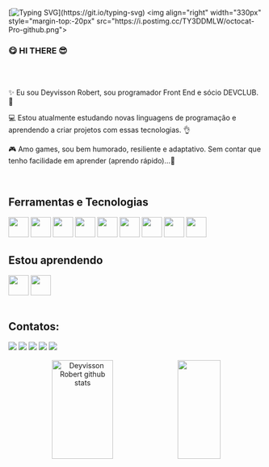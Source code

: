 [![Typing SVG](https://readme-typing-svg.herokuapp.com/?color=ff758f&size=20&center=true&vCenter=true&width=1000&lines=Opaa!+Me+Chamo+Deyvisson+Robert;Sejam+Bem-Vindos+ao+meu+Github!)](https://git.io/typing-svg)
<img align="right" width="330px" style="margin-top:-20px" src="https://i.postimg.cc/TY3DDMLW/octocat-Pro-github.png">

### 😋 HI THERE 😎
<br> <br>
<div>
<p align="left">✨ Eu sou Deyvisson Robert, sou programador Front End e sócio DEVCLUB. 🚀 </p>
<p align="left"> 💻 Estou atualmente estudando novas linguagens de programação e aprendendo a criar projetos com essas tecnologias. 👌  </p>
<p align="left"> 🎮 Amo games, sou bem humorado, resiliente e adaptativo. Sem contar que tenho facilidade em aprender (aprendo rápido)...🤫</p>
</div>
  <br>
  
## Ferramentas e Tecnologias
<div>
<img src="https://cdn.jsdelivr.net/gh/devicons/devicon/icons/html5/html5-original.svg" width="40" height="40"/> <img src="https://cdn.jsdelivr.net/gh/devicons/devicon/icons/css3/css3-original.svg" width="40" height="40"/>
<img src="https://cdn.jsdelivr.net/gh/devicons/devicon/icons/javascript/javascript-original.svg" width="40" height="40"/>
<img src="https://cdn.jsdelivr.net/gh/devicons/devicon@latest/icons/nodejs/nodejs-original.svg" width="40" height="40"/>
<img src="https://cdn.jsdelivr.net/gh/devicons/devicon/icons/react/react-original.svg" width="40" height="40"/>
<img loading="lazy" src="https://cdn.jsdelivr.net/gh/devicons/devicon/icons/git/git-original.svg" width="40" height="40"/>
<img src="https://cdn.jsdelivr.net/gh/devicons/devicon/icons/github/github-original.svg" width="40" height="40"/>
<img src="https://cdn.jsdelivr.net/gh/devicons/devicon/icons/canva/canva-original.svg" width="40" height="40"/>
<img src="https://cdn.jsdelivr.net/gh/devicons/devicon/icons/vscode/vscode-original.svg" width="40" height="40"/>
</div>

## Estou aprendendo
<div>
<img src="https://cdn.jsdelivr.net/gh/devicons/devicon@latest/icons/nodejs/nodejs-original.svg" width="40" height="40"/> <img src="https://cdn.jsdelivr.net/gh/devicons/devicon/icons/react/react-original.svg" width="40" height="40"/>
</div>
<br>

## Contatos:

<div>
<a href="https://www.youtube.com/channel/UC6R3trfYWax2npYAUmyWbZA" target="_blank"><img loading="lazy" src="https://img.shields.io/badge/YouTube-FF0000?style=for-the-badge&logo=youtube&logoColor=white" target="_blank"></a>
<a href="https://instagram.com/robert.cpz?igshid=OGQ5ZDc2ODk2ZA==" target="_blank"><img loading="lazy" src="https://img.shields.io/badge/-Instagram-%23E4405F?style=for-the-badge&logo=instagram&logoColor=white" target="_blank"></a>
<a href="https://www.twitch.tv/sad__depre" target="_blank"><img loading="lazy" src="https://img.shields.io/badge/Twitch-9146FF?style=for-the-badge&logo=twitch&logoColor=white" target="_blank"></a>
<a href = "mailto:robert.xdesigner@gmail.com"><img loading="lazy" src="https://img.shields.io/badge/Gmail-D14836?style=for-the-badge&logo=gmail&logoColor=white" target="_blank"></a>
<a href="https://www.linkedin.com/in/deyvisson-robert-santos/" target="_blank"><img loading="lazy" src="https://img.shields.io/badge/-LinkedIn-%230077B5?style=for-the-badge&logo=linkedin&logoColor=white" target="_blank"></a>   
</div>
<br>

<div align="center">  
<img width="49%" height="195px" src="https://github-readme-stats-eight-theta.vercel.app/api?username=DeyvissonRobert&show_icons=true&title_color=ff758f&icon_color=ff758f&text_color=c9d1d9&bg_color=0d1117&include_all_commits=true&hide_border=true&count_private=true" alt=" Deyvisson Robert github stats" /> 
  <img width="41%" height="195px" src="https://github-readme-stats.vercel.app/api/top-langs/?username=DeyvissonRobert&layout=compact&hide_border=true&title_color=ff758f&text_color=ff758f&bg_color=0d1117" />
</div
